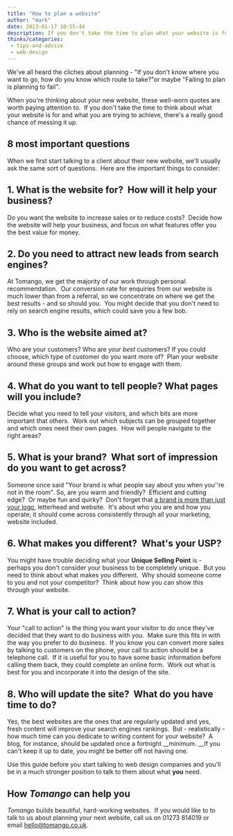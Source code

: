 ```yaml
---
title: "How to plan a website"
author: "mark"
date: 2013-01-17 10:55:44
description: If you don't take the time to plan what your website is for and what you are trying to achieve, there's an excellent chance of messing it up.
thinks/categories: 
 - tips-and-advice
 - web-design
---
```


We've all heard the cliches about planning - "If you don't know where you want to go, how do you know which route to take?"or maybe "Failing to plan is planning to fail".

When you're thinking about your new website, these well-worn quotes are worth paying attention to.  If you don't take the time to think about what your website is for and what you are trying to achieve, there's a really good chance of messing it up.<!--more-->

## 8 most important questions

When we first start talking to a client about their new website, we'll usually ask the same sort of questions.  Here are the important things to consider:

## 1. What is the website for?  How will it help your business?

Do you want the website to increase sales or to reduce costs?  Decide how the website will help your business, and focus on what features offer you the best value for money.

## 2. Do you need to attract new leads from search engines?

At Tomango, we get the majority of our work through personal recommendation.  Our conversion rate for enquiries from our website is much lower than from a referral, so we concentrate on where we get the best results - and so should you.  You might decide that you don't need to rely on search engine results, which could save you a few bob.

## 3. Who is the website aimed at?

Who are your customers? Who are your *best* customers? If you could choose, which type of customer do you want more of?  Plan your website around these groups and work out how to engage with them.

## 4. What do you want to tell people? What pages will you include?

Decide what you need to tell your visitors, and which bits are more important that others.  Work out which subjects can be grouped together and which ones need their own pages.  How will people navigate to the right areas?

## 5. What is your brand?  What sort of impression do you want to get across?

Someone once said "Your brand is what people say about you when you''re not in the room". So, are you warm and friendly?  Efficient and cutting edge?  Or maybe fun and quirky?  Don't forget that [a brand is more than just your logo](/creates/brand/), letterhead and website.  It's about who you are and how you operate; it should come across consistently through all your marketing, website included.

## 6. What makes you different?  What's your USP?

You might have trouble deciding what your __Unique Selling Point__ is - perhaps you don't consider your business to be completely unique.  But you need to think about what makes you different.  Why should someone come to you and not your competitor?  Think about how you can show this through your website.

## 7. What is your call to action?

Your "call to action" is the thing you want your visitor to do once they've decided that they want to do business with you.  Make sure this fits in with the way you prefer to do business.  If you know you can convert more sales by talking to customers on the phone, your call to action should be a telephone call.  If it is useful for you to have some basic information before calling them back, they could complete an online form.  Work out what is best for you and incorporate it into the design of the site.

## 8. Who will update the site?  What do you have time to do?

Yes, the best websites are the ones that are regularly updated and yes, fresh content will improve your search engines rankings.  But - realistically - how much time can you dedicate to writing content for your website?  A blog, for instance, should be updated once a fortnight __minimum. __If you can't keep it up to date, you might be better off not having one.

Use this guide before you start talking to web design companies and you'll be in a much stronger position to talk to them about what __you__ need.

## How *Tomango* can help you

*Tomango* builds beautiful, hard-working websites.  If you would like to to talk to us about planning your next website, call us on 01273 814019 or email [hello@tomango.co.uk](mailto:hello@tomango.co.uk).


